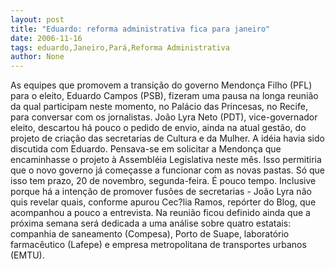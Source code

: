 ```yaml
---
layout: post
title: "Eduardo: reforma administrativa fica para janeiro"
date: 2006-11-16
tags: eduardo,Janeiro,Pará,Reforma Administrativa
author: None
---
```

As equipes que promovem a transição do governo Mendonça Filho (PFL) para o eleito, Eduardo Campos (PSB), fizeram uma pausa na longa reunião da qual participam neste momento, no Palácio das Princesas, no Recife, para conversar com os jornalistas.
João Lyra Neto (PDT), vice-governador eleito, descartou há pouco o pedido de envio, ainda na atual gestão, do projeto de criação das secretarias de Cultura e da Mulher.
A idéia havia sido discutida com Eduardo. Pensava-se em solicitar a Mendonça que encaminhasse o projeto à Assembléia Legislativa neste mês. Isso permitiria que o novo governo já começasse a funcionar com as novas pastas.
Só que isso tem prazo, 20 de novembro, segunda-feira. É pouco tempo. Inclusive porque há a intenção de promover fusões de secretarias - João Lyra não quis revelar quais, conforme apurou Cec?lia Ramos, repórter do Blog, que acompanhou a pouco a entrevista.
Na reunião ficou definido ainda que a próxima semana será dedicada a uma análise sobre quatro estatais: companhia de saneamento (Compesa), Porto de Suape, laboratório farmacêutico (Lafepe) e empresa metropolitana de transportes urbanos (EMTU). 